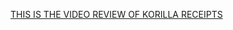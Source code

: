 [THIS IS THE VIDEO REVIEW OF KORILLA RECEIPTS](https://generalassembly.zoom.us/rec/share/fy6jVjQrDPX9R0SJcv7AQQFHKP2Txz1r1Q05LhyFraa1G3P2pLIKJ75xZtklcY4-.XgKvPZgX7UbWjbRi)